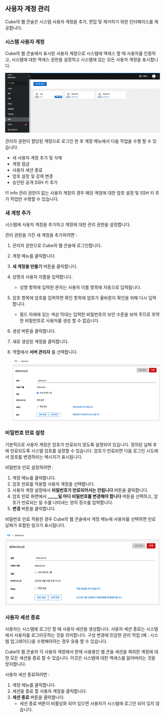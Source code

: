 ## 사용자 계정 관리
Cube의 웹 콘솔은 시스템 사용자 계정을 추가, 편집 및 제거하기 위한 인터페이스를 제공합니다.

### 시스템 사용자 계정
Cube의 웹 콘솔에서 표시된 사용자 계정으로 시스템에 액세스 할 때 사용자를 인증하고, 시스템에 대한 액세스 권한을 설정하고 시스템에 있는 모든 사용자 계정을 표시합니다.

![cube-account-list.png](../../assets/images/cube-account-list.png)

관리자 권한이 할당된 계정으로 로그인 한 후 계정 메뉴에서 다음 작업을 수행 할 수 있습니다.

- 새 사용자 계정 추가 및 삭제
- 계정 잠금
- 사용자 세션 종료
- 암호 설정 및 강제 변경
- 승인된 공개 SSH 키 추가

!!! info 
    관리 권한이 없는 사용자 계정의 경우 해당 계정에 대한 암호 설정 및 SSH 키 추가 작업만 수행할 수 있습니다.

### 새 계정 추가
시스템에 사용자 계정을 추가하고 계정에 대한 관리 권한을 설정합니다.

관리 권한을 가진 새 계정을 추가하려면 : 

1. 관리자 권한으로 Cube의 웹 콘솔에 로그인합니다.
2. 계정 메뉴를 클릭합니다.
3. **새 계정을 만들기** 버튼을 클릭합니다.
4. 성명과 사용자 이름을 입력합니다.
    - 성명 항목에 입력된 문자는 사용자 이름 항목에 자동으로 입력됩니다. 
5. 암호 항목에 암호를 입력하면 확인 항목에 암호가 올바른지 확인을 위해 다시 입력합니다.
    - 필드 아래에 있는 색상 막대는 입력한 비밀번호의 보안 수준을 보여 주므로 취약한 비밀번호로 사용자를 생성 할 수 없습니다.
6. 생성 버튼을 클릭합니다.
7. 새로 생성된 계정을 클릭합니다.
8. 역할에서 **서버 관리자** 를 선택합니다.

    ![cube-account-role.png](../../assets/images/cube-account-role.png)

### 비밀번호 만료 설정
기본적으로 사용자 계정은 암호가 만료되지 않도록 설정되어 있습니다. 정의된 날짜 후에 만료되도록 시스템 암호를 설정할 수 있습니다. 암호가 만료되면 다음 로그인 시도에서 암호를 변경하라는 메시지가 표시됩니다.

비밀번호 만료 설정하려면 : 

1. 계정 메뉴를 클릭합니다.
2. 암호 만료를 적용할 사용자 계정을 선택합니다.
3. 사용자 계정 설정에서 **비밀번호가 만료되어서는 안됩니다** 버튼을 클릭합니다.
4. 암호 만료 화면에서 **_____일 마다 비밀번호를 변경해야 합니다** 버튼을 선택하고, 암호가 만료되는 일 수를 나타내는 양의 정수를 입력합니다.
5. **변경** 버튼을 클릭합니다.

비밀번호 만료 적용한 경우 Cube의 웹 콘솔에서 계정 메뉴에 사용자를 선택하면 만료 날짜가 포함된 링크가 표시됩니다.

![cube-account-password.png](../../assets/images/cube-account-password.png)


### 사용자 세션 종료
사용자는 시스템에 로그인 할 때 사용자 세션을 생성합니다. 사용자 세션 종료는 시스템에서 사용자를 로그아웃하는 것을 의미합니다. 구성 변경에 민감한 관리 작업 (예 : 시스템 업그레이드)을 수행해야하는 경우 유용 할 수 있습니다.

Cube의 웹 콘솔의 각 사용자 계정에서 현재 사용중인 웹 콘솔 세션을 제외한 계정에 대한 모든 세션을 종료 할 수 있습니다. 이것은 시스템에 대한 액세스를 잃어버리는 것을 방지합니다.

사용자 세션 종료하려면 : 

1. 계정 메뉴를 클릭합니다.
2. 세션을 종료 할 사용자 계정을 클릭합니다.
3. **세션 종료** 버튼을 클릭합니다.
    - 세션 종료 버튼이 비활성화 되어 있으면 사용자가 시스템에 로그인 되어 있지 않습니다.
